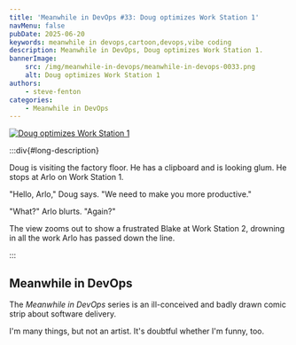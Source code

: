 ```yaml
---
title: 'Meanwhile in DevOps #33: Doug optimizes Work Station 1'
navMenu: false
pubDate: 2025-06-20
keywords: meanwhile in devops,cartoon,devops,vibe coding
description: Meanwhile in DevOps, Doug optimizes Work Station 1.
bannerImage:
    src: /img/meanwhile-in-devops/meanwhile-in-devops-0033.png
    alt: Doug optimizes Work Station 1
authors:
    - steve-fenton
categories:
    - Meanwhile in DevOps
---
```


<a href="#long-description">
<img src="/img/meanwhile-in-devops/meanwhile-in-devops-0033.png" alt="Doug optimizes Work Station 1" />
</a>

:::div{#long-description}

Doug is visiting the factory floor. He has a clipboard and is looking glum. He stops at Arlo on Work Station 1.

"Hello, Arlo," Doug says. "We need to make you more productive."

"What?" Arlo blurts. "Again?"

The view zooms out to show a frustrated Blake at Work Station 2, drowning in all the work Arlo has passed down the line.

:::

## Meanwhile in DevOps

The *Meanwhile in DevOps* series is an ill-conceived and badly drawn comic strip about software delivery.

I'm many things, but not an artist. It's doubtful whether I'm funny, too.
